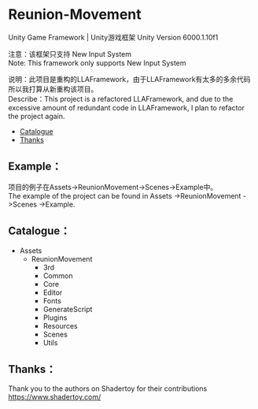 # Reunion-Movement
Unity Game Framework | Unity游戏框架
Unity Version 6000.1.10f1

注意：该框架只支持 New Input System<br>
Note: This framework only supports New Input System<br>

说明：此项目是重构的LLAFramework，由于LLAFramework有太多的多余代码所以我打算从新重构该项目。<br>
Describe：This project is a refactored LLAFramework, and due to the excessive amount of redundant code in LLAFramework, I plan to refactor the project again.<br>

- [Catalogue](#Catalogue)
- [Thanks](#Thanks)

## Example：
项目的例子在Assets->ReunionMovement->Scenes->Example中。<br>
The example of the project can be found in Assets ->ReunionMovement ->Scenes ->Example.

## Catalogue：<a name="Catalogue"></a>
- Assets
  - ReunionMovement
    - 3rd
    - Common
    - Core
    - Editor
    - Fonts
    - GenerateScript
    - Plugins
    - Resources
    - Scenes
    - Utils

## Thanks：<a name="Thanks"></a>

Thank you to the authors on Shadertoy for their contributions
https://www.shadertoy.com/<br>
